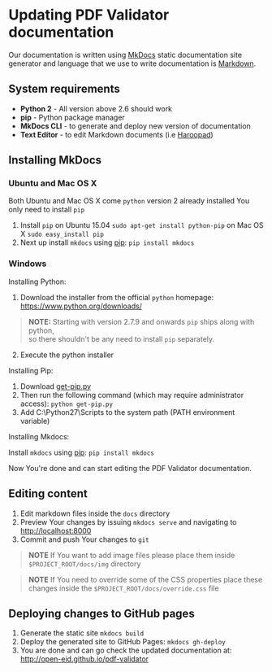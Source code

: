 Updating PDF Validator documentation
====================================

Our documentation is written using [MkDocs](http://www.mkdocs.org/) static documentation site generator and 
language that we use to write documentation is [Markdown](https://daringfireball.net/projects/markdown/). 

System requirements
-------------------

* **Python 2** - All version above 2.6 should work
* **pip** - Python package manager
* **MkDocs CLI** - to generate and deploy new version of documentation
* **Text Editor** - to edit Markdown documents (i.e [Haroopad](http://pad.haroopress.com/#))

Installing MkDocs
-----------------

### Ubuntu and Mac OS X

Both Ubuntu and Mac OS X come `python` version 2 already installed You only need to install `pip`

1.  Install `pip` on Ubuntu 15.04 `sudo apt-get install python-pip` on Mac OS X `sudo easy_install pip`
2.  Next up install `mkdocs` using [pip](https://pip.pypa.io/en/stable/): `pip install mkdocs`

### Windows

Installing Python:

1. Download the installer from the official `python` homepage: https://www.python.org/downloads/
> **NOTE:** Starting with version 2.7.9 and onwards `pip` ships along with python,<br/>
so there shouldn't be any need to install `pip` separately.
2. Execute the python installer

Installing Pip:

1. Download [get-pip.py](https://bootstrap.pypa.io/get-pip.py)
2. Then run the following command (which may require administrator access): `python get-pip.py`
3. Add C:\Python27\Scripts to the system path (PATH environment variable)

Installing Mkdocs:

Install `mkdocs` using [pip](https://pip.pypa.io/en/stable/): `pip install mkdocs`

Now You're done and can start editing the PDF Validator documentation. 

Editing content
---------------

1.  Edit markdown files inside the `docs` directory
2.  Preview Your changes by issuing `mkdocs serve` and navigating to <http://localhost:8000>
3.  Commit and push Your changes to `git`

> **NOTE** If You want to add image files please place them inside `$PROJECT_ROOT/docs/img` directory

> **NOTE** If You need to override some of the CSS properties place these changes 
> inside the `$PROJECT_ROOT/docs/override.css` file

Deploying changes to GitHub pages
---------------------------------

1.  Generate the static site `mkdocs build`
2.  Deploy the generated site to GitHub Pages: `mkdocs gh-deploy` 
3.  You are done and can go check the updated documentation at: <http://open-eid.github.io/pdf-validator>
